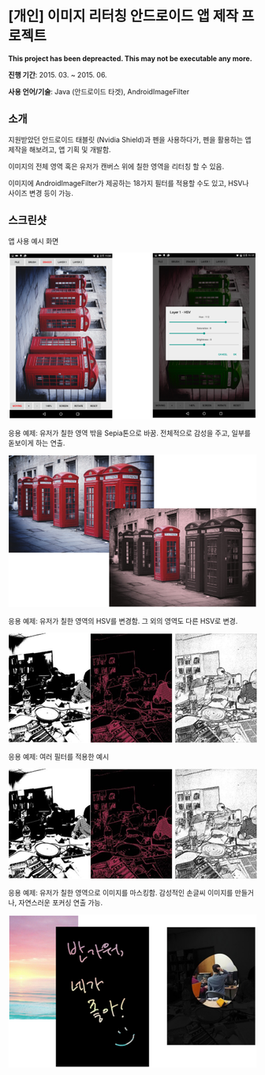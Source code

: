 # [개인] 이미지 리터칭 안드로이드 앱 제작 프로젝트
**This project has been depreacted. This may not be executable any more.**

**진행 기간**: 2015. 03. ~ 2015. 06.

**사용 언어/기술**: Java (안드로이드 타겟), AndroidImageFilter

## 소개

지원받았던 안드로이드 태블릿 (Nvidia Shield)과 펜을 사용하다가, 펜을 활용하는 앱 제작을 해보려고, 앱 기획 및 개발함.

이미지의 전체 영역 혹은 유저가 캔버스 위에 칠한 영역을 리터칭 할 수 있음.

이미지에 AndroidImageFilter가 제공하는 18가지 필터를 적용할 수도 있고, HSV나 사이즈 변경 등이 가능.

## 스크린샷

앱 사용 예시 화면

![example1](./docs/example1.png)

응용 예제: 유저가 칠한 영역 밖을 Sepia톤으로 바꿈. 전체적으로 감성을 주고, 일부를 돋보이게 하는 연출.

![example2](./docs/example2.png)

응용 예제: 유저가 칠한 영역의 HSV를 변경함. 그 외의 영역도 다른 HSV로 변경.

![example4](./docs/example3.png)

응용 예제: 여러 필터를 적용한 예시

![example3](./docs/example3.png)

응용 예제: 유저가 칠한 영역으로 이미지를 마스킹함. 감성적인 손글씨 이미지를 만들거나, 자연스러운 포커싱 연출 가능.

![example3](./docs/example5.png)